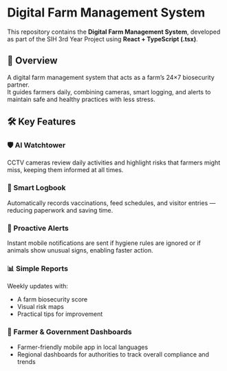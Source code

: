# Digital Farm Management System

This repository contains the **Digital Farm Management System**, developed as part of the SIH 3rd Year Project using **React + TypeScript (.tsx)**.

## 📑 Overview
A digital farm management system that acts as a farm’s 24×7 biosecurity partner.  
It guides farmers daily, combining cameras, smart logging, and alerts to maintain safe and healthy practices with less stress.

## 🛠️ Key Features

### 🛡️ AI Watchtower
CCTV cameras review daily activities and highlight risks that farmers might miss, keeping them informed at all times.

### 📓 Smart Logbook
Automatically records vaccinations, feed schedules, and visitor entries — reducing paperwork and saving time.

### 🚨 Proactive Alerts
Instant mobile notifications are sent if hygiene rules are ignored or if animals show unusual signs, enabling faster action.

### 📊 Simple Reports
Weekly updates with:
- A farm biosecurity score
- Visual risk maps
- Practical tips for improvement

### 📱 Farmer & Government Dashboards
- Farmer-friendly mobile app in local languages
- Regional dashboards for authorities to track overall compliance and trends

